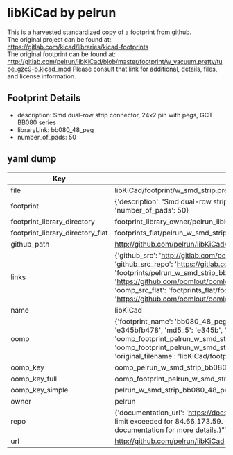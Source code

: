 # libKiCad by pelrun  
This is a harvested standardized copy of a footprint from github.  
The original project can be found at:  
https://gitlab.com/kicad/libraries/kicad-footprints  
The original footprint can be found at:
http://gitlab.com/pelrun/libKiCad/blob/master/footprint/w_vacuum.pretty/tube_gzc9-b.kicad_mod
Please consult that link for additional, details, files, and license information.  
## Footprint Details
* description: Smd dual-row strip connector, 24x2 pin with pegs, GCT BB080 series  
* libraryLink: bb080_48_peg  
* number_of_pads: 50  
## yaml dump  
| Key | Value |  
| --- | --- |  
| file | libKiCad/footprint/w_smd_strip.pretty/bb080_48_peg.kicad_mod |  
| footprint | {'description': 'Smd dual-row strip connector, 24x2 pin with pegs, GCT BB080 series', 'libraryLink': 'bb080_48_peg', 'number_of_pads': 50} |  
| footprint_library_directory | footprint_library_owner/pelrun_libKiCad |  
| footprint_library_directory_flat | footprints_flat/pelrun_w_smd_strip_bb080_48_peg/working |  
| github_path | http://github.com/pelrun/libKiCad/blob/master/footprint/w_smd_strip.pretty/bb080_48_peg.kicad_mod |  
| links | {'github_src': 'http://gitlab.com/pelrun/libKiCad/blob/master/footprint/w_vacuum.pretty/tube_gzc9-b.kicad_mod', 'github_src_repo': 'https://gitlab.com/kicad/libraries/kicad-footprints', 'oomp_bot': 'footprints/pelrun_w_smd_strip_bb080_48_peg/working', 'oomp_bot_github': 'https://github.com/oomlout/oomlout_oomp_footprint_bot/tree/main/footprints/pelrun_w_smd_strip_bb080_48_peg/working', 'oomp_src_flat': 'footprints_flat/footprints_flat/pelrun_w_smd_strip_bb080_48_peg/working', 'oomp_src_flat_github': 'https://github.com/oomlout/oomlout_oomp_footprint_src/tree/main/footprints_flat/pelrun_w_smd_strip_bb080_48_peg/working'} |  
| name | libKiCad |  
| oomp | {'footprint_name': 'bb080_48_peg', 'library_name': 'w_smd_strip', 'md5': 'e345bfb4787b542164d03725503e8e7d', 'md5_10': 'e345bfb478', 'md5_5': 'e345b', 'md5_6': 'e345bf', 'oomp_key': 'oomp_pelrun_w_smd_strip_bb080_48_peg', 'oomp_key_extra': 'oomp_footprint_pelrun_w_smd_strip_bb080_48_peg', 'oomp_key_full': 'oomp_footprint_pelrun_w_smd_strip_bb080_48_peg_e345bf', 'oomp_key_simple': 'pelrun_w_smd_strip_bb080_48_peg', 'original_filename': 'libKiCad/footprint/w_smd_strip.pretty/bb080_48_peg.kicad_mod', 'owner_name': 'pelrun'} |  
| oomp_key | oomp_pelrun_w_smd_strip_bb080_48_peg |  
| oomp_key_full | oomp_footprint_pelrun_w_smd_strip_bb080_48_peg |  
| oomp_key_simple | pelrun_w_smd_strip_bb080_48_peg |  
| owner | pelrun |  
| repo | {'documentation_url': 'https://docs.github.com/rest/overview/resources-in-the-rest-api#rate-limiting', 'message': "API rate limit exceeded for 84.66.173.59. (But here's the good news: Authenticated requests get a higher rate limit. Check out the documentation for more details.)"} |  
| url | http://github.com/pelrun/libKiCad |  

